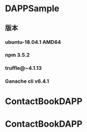 # DAPPSample
## 版本
### ubuntu-18.04.1 AMD64
### npm 3.5.2 
### truffle@~4.1.13
### Ganache cli v6.4.1
# ContactBookDAPP
# ContactBookDAPP

